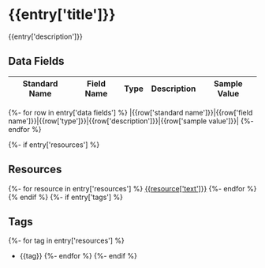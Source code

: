 # {{entry['title']}}
{{entry['description']}}

## Data Fields
|Standard Name|Field Name|Type|Description|Sample Value|
|---|---|---|---|---|
{%- for row in entry['data fields'] %}
|{{row['standard name']}}|{{row['field name']}}|{{row['type']}}|{{row['description']}}|{{row['sample value']}}|
{%- endfor %}

{%- if entry['resources'] %}

## Resources
{%- for resource in entry['resources'] %}
[{{resource['text']}}]({{resource['link']}})
{%- endfor %}
{% endif %}
{%- if entry['tags'] %}
## Tags
{%- for tag in entry['resources'] %}
* {{tag}}
{%- endfor %}
{%- endif %}